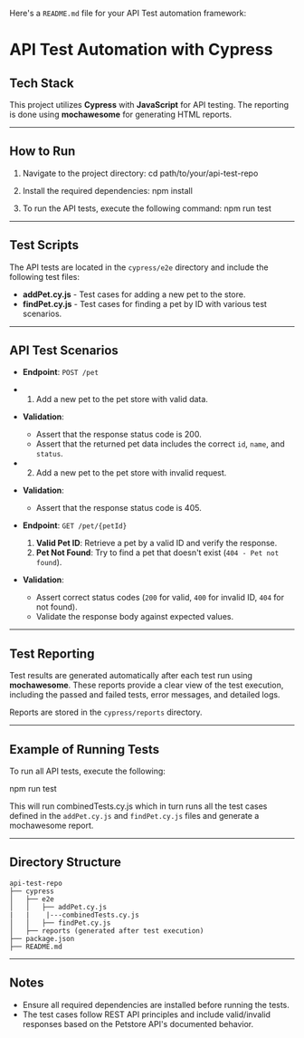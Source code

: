 Here's a `README.md` file for your API Test automation framework:

# API Test Automation with Cypress

## Tech Stack
This project utilizes **Cypress** with **JavaScript** for API testing. The reporting is done using **mochawesome** for generating HTML reports.

---

## How to Run
1. Navigate to the project directory:
   cd path/to/your/api-test-repo

2. Install the required dependencies:
   npm install

3. To run the API tests, execute the following command:
   npm run test

---

## Test Scripts
The API tests are located in the `cypress/e2e` directory and include the following test files:

- **addPet.cy.js** - Test cases for adding a new pet to the store.
- **findPet.cy.js** - Test cases for finding a pet by ID with various test scenarios.

---

## API Test Scenarios

- **Endpoint**: `POST /pet`
-  1. Add a new pet to the pet store with valid data.
- **Validation**: 
  - Assert that the response status code is 200.
  - Assert that the returned pet data includes the correct `id`, `name`, and `status`.
-  2. Add a new pet to the pet store with invalid request.
- **Validation**: 
  - Assert that the response status code is 405.
  
- **Endpoint**: `GET /pet/{petId}`
  1. **Valid Pet ID**: Retrieve a pet by a valid ID and verify the response.
  2. **Pet Not Found**: Try to find a pet that doesn't exist (`404 - Pet not found`).
- **Validation**:
  - Assert correct status codes (`200` for valid, `400` for invalid ID, `404` for not found).
  - Validate the response body against expected values.

---

## Test Reporting
Test results are generated automatically after each test run using **mochawesome**. These reports provide a clear view of the test execution, including the passed and failed tests, error messages, and detailed logs.

Reports are stored in the `cypress/reports` directory.

---

## Example of Running Tests

To run all API tests, execute the following:

npm run test

This will run combinedTests.cy.js which in turn runs all the test cases defined in the `addPet.cy.js` and `findPet.cy.js` files and generate a mochawesome report.

---

## Directory Structure

```
api-test-repo
├── cypress
│   ├── e2e
│   │   ├── addPet.cy.js
|   |    |---combinedTests.cy.js
│   │   ├── findPet.cy.js
│   ├── reports (generated after test execution)
├── package.json
├── README.md
```

---

## Notes
- Ensure all required dependencies are installed before running the tests.
- The test cases follow REST API principles and include valid/invalid responses based on the Petstore API's documented behavior.

